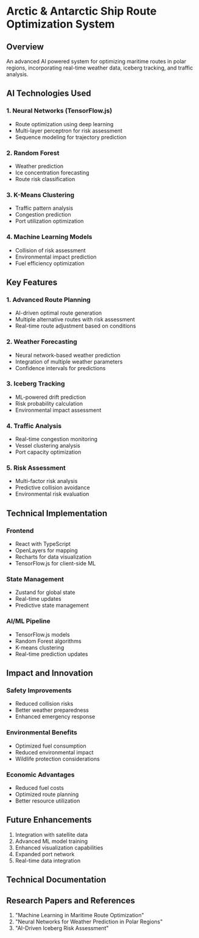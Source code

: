 # Arctic & Antarctic Ship Route Optimization System

## Overview
An advanced AI powered system for optimizing maritime routes in polar regions, incorporating real-time weather data, iceberg tracking, and traffic analysis.

## AI Technologies Used

### 1. Neural Networks (TensorFlow.js)
- Route optimization using deep learning
- Multi-layer perceptron for risk assessment
- Sequence modeling for trajectory prediction

### 2. Random Forest
- Weather prediction
- Ice concentration forecasting
- Route risk classification

### 3. K-Means Clustering
- Traffic pattern analysis
- Congestion prediction
- Port utilization optimization

### 4. Machine Learning Models
- Collision of risk assessment
- Environmental impact prediction
- Fuel efficiency optimization

## Key Features

### 1. Advanced Route Planning
- AI-driven optimal route generation
- Multiple alternative routes with risk assessment
- Real-time route adjustment based on conditions

### 2. Weather Forecasting
- Neural network-based weather prediction
- Integration of multiple weather parameters
- Confidence intervals for predictions

### 3. Iceberg Tracking
- ML-powered drift prediction
- Risk probability calculation
- Environmental impact assessment

### 4. Traffic Analysis
- Real-time congestion monitoring
- Vessel clustering analysis
- Port capacity optimization

### 5. Risk Assessment
- Multi-factor risk analysis
- Predictive collision avoidance
- Environmental risk evaluation

## Technical Implementation

### Frontend
- React with TypeScript
- OpenLayers for mapping
- Recharts for data visualization
- TensorFlow.js for client-side ML

### State Management
- Zustand for global state
- Real-time updates
- Predictive state management

### AI/ML Pipeline
- TensorFlow.js models
- Random Forest algorithms
- K-means clustering
- Real-time prediction updates

## Impact and Innovation

### Safety Improvements
- Reduced collision risks
- Better weather preparedness
- Enhanced emergency response

### Environmental Benefits
- Optimized fuel consumption
- Reduced environmental impact
- Wildlife protection considerations

### Economic Advantages
- Reduced fuel costs
- Optimized route planning
- Better resource utilization

## Future Enhancements
1. Integration with satellite data
2. Advanced ML model training
3. Enhanced visualization capabilities
4. Expanded port network
5. Real-time data integration

## Technical Documentation


## Research Papers and References
1. "Machine Learning in Maritime Route Optimization"
2. "Neural Networks for Weather Prediction in Polar Regions"
3. "AI-Driven Iceberg Risk Assessment"
